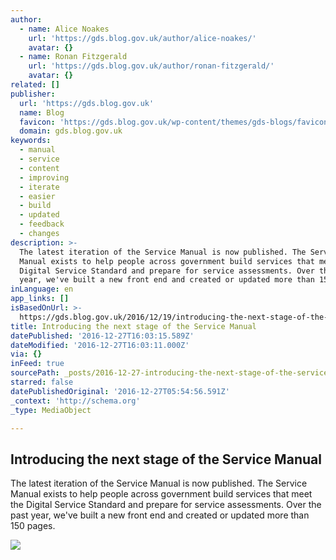 ```yaml
---
author:
  - name: Alice Noakes
    url: 'https://gds.blog.gov.uk/author/alice-noakes/'
    avatar: {}
  - name: Ronan Fitzgerald
    url: 'https://gds.blog.gov.uk/author/ronan-fitzgerald/'
    avatar: {}
related: []
publisher:
  url: 'https://gds.blog.gov.uk'
  name: Blog
  favicon: 'https://gds.blog.gov.uk/wp-content/themes/gds-blogs/favicon.ico'
  domain: gds.blog.gov.uk
keywords:
  - manual
  - service
  - content
  - improving
  - iterate
  - easier
  - build
  - updated
  - feedback
  - changes
description: >-
  The latest iteration of the Service Manual is now published. The Service
  Manual exists to help people across government build services that meet the
  Digital Service Standard and prepare for service assessments. Over the past
  year, we've built a new front end and created or updated more than 150 pages.
inLanguage: en
app_links: []
isBasedOnUrl: >-
  https://gds.blog.gov.uk/2016/12/19/introducing-the-next-stage-of-the-service-manual/
title: Introducing the next stage of the Service Manual
datePublished: '2016-12-27T16:03:15.589Z'
dateModified: '2016-12-27T16:03:11.000Z'
via: {}
inFeed: true
sourcePath: _posts/2016-12-27-introducing-the-next-stage-of-the-service-manual.md
starred: false
datePublishedOriginal: '2016-12-27T05:54:56.591Z'
_context: 'http://schema.org'
_type: MediaObject

---
```

<article style=""><h1>Introducing the next stage of the Service Manual</h1><p>The latest iteration of the Service Manual is now published. The Service Manual exists to help people across government build services that meet the Digital Service Standard and prepare for service assessments. Over the past year, we've built a new front end and created or updated more than 150 pages.</p><img src="https://gds.blog.gov.uk/wp-content/themes/gds-blogs/build/govuk_template/assets/images/opengraph-image.png?0.10.0" /></article>